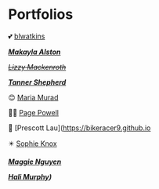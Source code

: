 # Portfolios

💕 [blwatkins](https://blwatkins.github.io/)

***[Makayla Alston](https://makayla-a.github.io/)***

*~~[Lizzy Mackenroth](https://lmackenroth.github.io/lmackenroth_Portfolio/)~~*

***[Tanner Shepherd](https://tzshepherd.github.io/)***

😊 [Maria Murad](https://mariamuradd.github.io/) 

🏄‍♀️ [Page Powell](https://pagepowell25.github.io/)

😬 [Prescott Lau](https://bikeracer9.github.io

✴️ [Sophie Knox](https://soknox.github.io/)

***[Maggie Nguyen](https://maggient.github.io/)***

***[Hali Murphy](https://users/halimurphy/Desktop/Website-Repository.github.io/GitHub_Website/index.html))***
